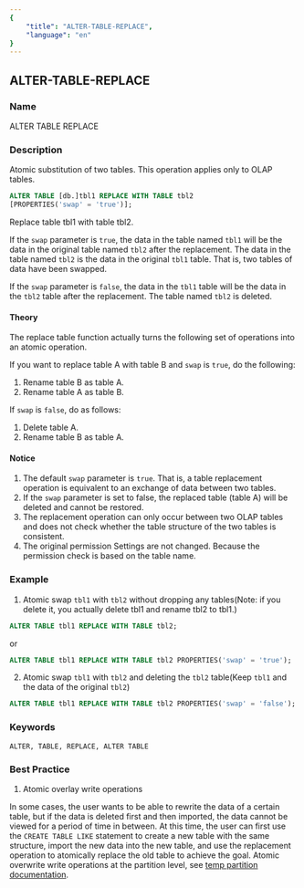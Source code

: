 ```yaml
---
{
    "title": "ALTER-TABLE-REPLACE",
    "language": "en"
}
---
```


## ALTER-TABLE-REPLACE

### Name

ALTER TABLE REPLACE

### Description

Atomic substitution of two tables. This operation applies only to OLAP tables.

```sql
ALTER TABLE [db.]tbl1 REPLACE WITH TABLE tbl2
[PROPERTIES('swap' = 'true')];
```

Replace table tbl1 with table tbl2.

If the `swap` parameter is `true`, the data in the table named `tbl1` will be the data in the original table named `tbl2` after the replacement. The data in the table named `tbl2` is the data in the original `tbl1` table. That is, two tables of data have been swapped.

If the `swap` parameter is `false`, the data in the `tbl1` table will be the data in the `tbl2` table after the replacement. The table named `tbl2` is deleted.

#### Theory

The replace table function actually turns the following set of operations into an atomic operation.

If you want to replace table A with table B and `swap` is `true`, do the following:

1. Rename table B as table A.
2. Rename table A as table B.

If `swap` is `false`, do as follows:

1. Delete table A.
2. Rename table B as table A.

#### Notice
1. The default `swap` parameter is `true`. That is, a table replacement operation is equivalent to an exchange of data between two tables.
2. If the `swap` parameter is set to false, the replaced table (table A) will be deleted and cannot be restored.
3. The replacement operation can only occur between two OLAP tables and does not check whether the table structure of the two tables is consistent.
4. The original permission Settings are not changed. Because the permission check is based on the table name.

### Example

1. Atomic swap `tbl1` with `tbl2` without dropping any tables(Note: if you delete it, you actually delete tbl1 and rename tbl2 to tbl1.)

```sql
ALTER TABLE tbl1 REPLACE WITH TABLE tbl2;
```
or
```sql
ALTER TABLE tbl1 REPLACE WITH TABLE tbl2 PROPERTIES('swap' = 'true');
```

2. Atomic swap `tbl1` with `tbl2` and deleting the `tbl2` table(Keep `tbl1` and the data of the original `tbl2`)

```sql
ALTER TABLE tbl1 REPLACE WITH TABLE tbl2 PROPERTIES('swap' = 'false');
```



### Keywords

```text
ALTER, TABLE, REPLACE, ALTER TABLE
```

### Best Practice
1. Atomic overlay write operations

  In some cases, the user wants to be able to rewrite the data of a certain table, but if the data is deleted first and then imported, the data cannot be viewed for a period of time in between. At this time, the user can first use the `CREATE TABLE LIKE` statement to create a new table with the same structure, import the new data into the new table, and use the replacement operation to atomically replace the old table to achieve the goal. Atomic overwrite write operations at the partition level, see [temp partition documentation](../../../../data-operate/delete/table-temp-partition).

